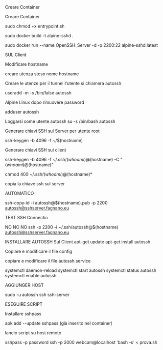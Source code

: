 Creare Container
<p>Creare Container</p>

sudo chmod +x entrypoint.sh

sudo docker build -t alpine-sshd .

sudo docker run --name OpenSSH_Server -d -p 2200:22 alpine-sshd:latest



SUL Client

Modificare hostname

creare utenza steso nome hostname

Creare le utenze per il tunnel l'utente si chiamera autossh

useradd -m -s /bin/false autossh

Alpine LInux dopo rimuovere password

adduser autossh



Loggarsi come utente autossh
su -s /bin/bash autossh

Generare chiavi SSH sul Server per utente root

ssh-keygen -b 4096 -f ~/$(hostname)


Generare chiavi SSH sul client

ssh-keygen -b 4096 -f ~/.ssh/$(whoami)@$(hostname) -C "$(whoami)@$(hostname)"

chmod 400 ~/.ssh/$(whoami)@$(hostname)*

copia la chiave ssh sul server

AUTOMATICO 

ssh-copy-id -i autossh@$(hostname).pub -p 2200 autossh@sshserver.fagnano.eu


TEST SSH Connectio

NO NO NO ssh -p 2200 -i ~/.ssh/autossh@$(hostname) autossh@sshserver.fagnano.eu


INSTALLARE AUTOSSH Sul Client
apt-get update 
apt-get install autossh


Copiare e modificare il file config

copiare e modificare il file autossh.service

systemctl daemon-reload
systemctl start autossh
systemctl status autossh
systemctl enable autossh

AGGIUNGER HOST

sudo -u autossh ssh ssh-server 


ESEGUIRE SCRIPT

Installare sshpass

apk add --update sshpass (già inserito nel container)


lancio script su host remoto

sshpass -p password ssh -p 3000 webcam@localhost 'bash -s' < prova.sh
